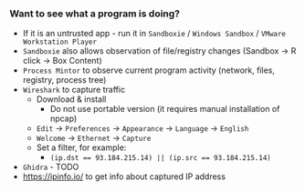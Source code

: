### Want to see what a program is doing?
* If it is an untrusted app - run it in `Sandboxie` / `Windows Sandbox` / `VMware Workstation Player`
* `Sandboxie` also allows observation of file/registry changes (Sandbox -> R click -> Box Content)
* `Process Mintor` to observe current program activity (network, files, registry, process tree)
* `Wireshark` to capture traffic
  * Download & install
    * Do not use portable version (it requires manual installation of npcap)
  * `Edit` -> `Preferences` -> `Appearance` -> `Language` -> `English`
  * `Welcome` -> `Ethernet` -> `Capture`
  * Set a filter, for example:
    * `(ip.dst == 93.184.215.14) || (ip.src == 93.184.215.14)`
* `Ghidra` - TODO
* https://ipinfo.io/ to get info about captured IP address
